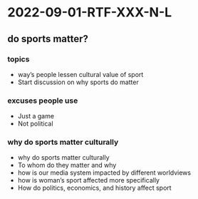 # 2022-09-01-RTF-XXX-N-L
## do sports matter?
### topics
- way’s people lessen cultural value of sport
- Start discussion on why sports do matter
### excuses people use
- Just a game
- Not  political
### why do sports matter culturally
- why do sports matter culturally
- To whom do they matter and why
- how is our media system impacted by different worldviews 
- how is woman’s sport affected more specifically
- How do politics, economics, and history affect sport